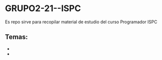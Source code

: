 # GRUPO2-21--ISPC

Es repo sirve para recopilar material de estudio del curso Programador ISPC

Temas:
-
-
-
